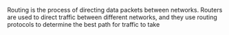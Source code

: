 Routing is the process of directing data packets between networks. Routers are used to direct traffic between different networks, and they use routing protocols to determine the best path for traffic to take
